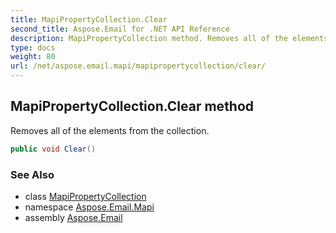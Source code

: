 ```yaml
---
title: MapiPropertyCollection.Clear
second_title: Aspose.Email for .NET API Reference
description: MapiPropertyCollection method. Removes all of the elements from the collection
type: docs
weight: 80
url: /net/aspose.email.mapi/mapipropertycollection/clear/
---
```

## MapiPropertyCollection.Clear method

Removes all of the elements from the collection.

```csharp
public void Clear()
```

### See Also

* class [MapiPropertyCollection](../)
* namespace [Aspose.Email.Mapi](../../mapipropertycollection/)
* assembly [Aspose.Email](../../../)


